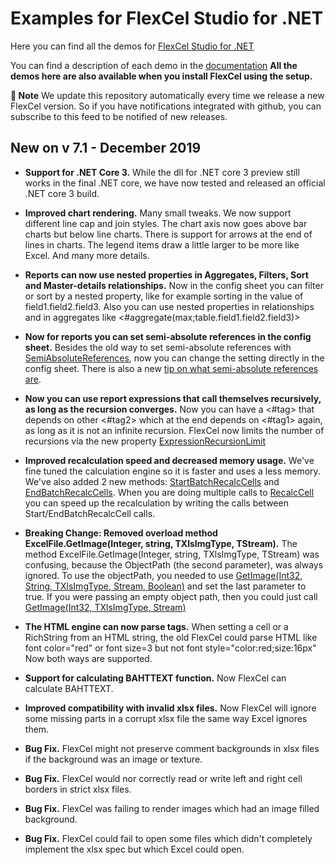 ﻿# Examples for FlexCel Studio for .NET

Here you can find all the demos for [FlexCel Studio for .NET](http://www.tmssoftware.com/site/flexcelnet.asp)

You can find a description of each demo in the [documentation](http://www.tmssoftware.biz/flexcel/doc/net/index.html)
**All the demos here are also available when you install FlexCel using the setup.**

**:book: Note** We update this repository automatically every time we release a new FlexCel version. So if you have notifications integrated with github, you can subscribe to this feed to be notified of new releases.


## New on v 7.1 - December 2019


- **Support for .NET Core 3.** While the dll for .NET core 3 preview still works in the final .NET core, we have now tested and released an official .NET core 3 build.

- **Improved chart rendering.** Many small tweaks. We now support different line cap and join styles. The chart axis now goes above bar charts but below line charts. There is support for arrows at the end of lines in charts. The legend items draw a little larger to be more like Excel. And many more details.

- **Reports can now use nested properties in Aggregates, Filters, Sort and Master-details relationships.** Now in the config sheet you can filter or sort by a nested property, like for example sorting in the value of field1.field2.field3. Also you can use nested properties in relationships and in aggregates like <#aggregate(max;table.field1.field2.field3)>

- **Now for reports you can set semi-absolute references in the config sheet.** Besides the old way to set semi-absolute references with [SemiAbsoluteReferences](http://www.tmssoftware.biz/flexcel/doc/net/api/FlexCel.Report/FlexCelReport/SemiAbsoluteReferences.html), now you can change the setting directly in the config sheet. There is also a new [tip on what semi-absolute references are](http://www.tmssoftware.biz/flexcel/doc/net/tips/semi-absolute-references.html).

- **Now you can use report expressions that call themselves recursively, as long as the recursion converges.** Now you can have a <#tag> that depends on other <#tag2> which at the end depends on <#tag1> again, as long as it is not an infinite recursion. FlexCel now limits the number of recursions via the new property [ExpressionRecursionLimit](http://www.tmssoftware.biz/flexcel/doc/net/api/FlexCel.Report/FlexCelReport/ExpressionRecursionLimit.html)

- **Improved recalculation speed and decreased memory usage.** We've fine tuned the calculation engine so it is faster and uses a less memory. We've also added 2 new methods: [StartBatchRecalcCells](http://www.tmssoftware.biz/flexcel/doc/net/api/FlexCel.XlsAdapter/TXlsFile/StartBatchRecalcCells.html) and  [EndBatchRecalcCells](http://www.tmssoftware.biz/flexcel/doc/net/api/FlexCel.XlsAdapter/TXlsFile/EndBatchRecalcCells.html). When you are doing multiple calls to  [RecalcCell](http://www.tmssoftware.biz/flexcel/doc/net/api/FlexCel.XlsAdapter/TXlsFile/RecalcCell.html) you can speed up the recalculation by writing the calls between Start/EndBatchRecalcCell calls.

- **Breaking Change: Removed overload method ExcelFile.GetImage(Integer, string, TXlsImgType, TStream).** The method ExcelFile.GetImage(Integer, string, TXlsImgType, TStream) was confusing, because the ObjectPath (the second parameter), was always ignored. To use the objectPath, you needed to use  [GetImage(Int32, String, TXlsImgType, Stream, Boolean)](http://www.tmssoftware.biz/flexcel/doc/net/api/FlexCel.Core/ExcelFile/GetImage.html#excelfilegetimageint32-string-txlsimgtype-stream-boolean) and set the last parameter to true. If you were passing an empty object path, then you could just call  [GetImage(Int32, TXlsImgType, Stream)](http://www.tmssoftware.biz/flexcel/doc/net/api/FlexCel.Core/ExcelFile/GetImage.html#excelfilegetimageint32-txlsimgtype-stream)

- **The HTML engine can now parse <font style> tags.** When setting a cell or a RichString from an HTML string, the old FlexCel could parse HTML like font color="red" or font size=3 but not font style="color:red;size:16px" Now both ways are supported.

- **Support for calculating BAHTTEXT function.** Now FlexCel can calculate BAHTTEXT.

- **Improved compatibility with invalid xlsx files.** Now FlexCel will ignore some missing parts in a corrupt xlsx file the same way Excel ignores them.

- **Bug Fix.** FlexCel might not preserve comment backgrounds in xlsx files if the background was an image or texture.

- **Bug Fix.** FlexCel would nor correctly read or write left and right cell borders in strict xlsx files.

- **Bug Fix.** FlexCel was failing to render images which had an image filled background.

- **Bug Fix.** FlexCel could fail to open some files which didn't completely implement the xlsx spec but which Excel could open.

